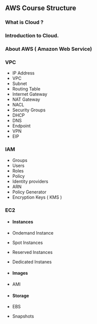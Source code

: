 ## AWS Course Structure

### What is Cloud ? 

### Introduction to Cloud.

### About AWS ( Amazon Web Service)

### VPC

-  IP Address
-  VPC
-  Subnet
-  Routing Table
-  Internet Gateway
-  NAT Gateway
-  NACL
-  Security Groups
-  DHCP
-  DNS
-  Endpoint
-  VPN
-  EIP

### IAM

-  Groups
-  Users
-  Roles
-  Policy
-  Identity providers
-  ARN
-  Policy Generator
-  Encryption Keys ( KMS )

### EC2

-  #### Instances
-   Ondemand Instance
-   Spot Instances
-   Reserved Instances
-   Dedicated Instanes

-  #### Images
-   AMI
-  #### Storage 
-   EBS
-   Snapshots



